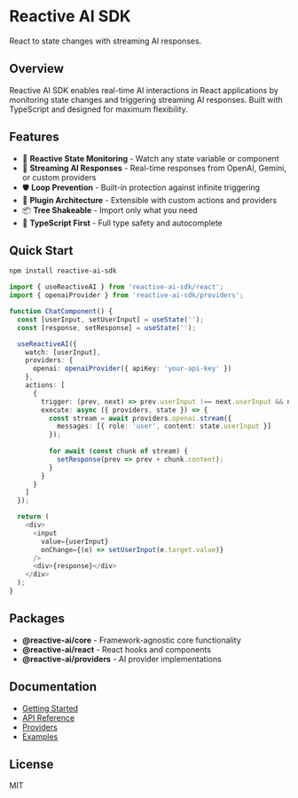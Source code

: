 # Reactive AI SDK

React to state changes with streaming AI responses.

## Overview

Reactive AI SDK enables real-time AI interactions in React applications by monitoring state changes and triggering streaming AI responses. Built with TypeScript and designed for maximum flexibility.

## Features

- 🔄 **Reactive State Monitoring** - Watch any state variable or component
- 🚀 **Streaming AI Responses** - Real-time responses from OpenAI, Gemini, or custom providers
- 🛡️ **Loop Prevention** - Built-in protection against infinite triggering
- 🔌 **Plugin Architecture** - Extensible with custom actions and providers
- 📦 **Tree Shakeable** - Import only what you need
- 🎯 **TypeScript First** - Full type safety and autocomplete

## Quick Start

```bash
npm install reactive-ai-sdk
```

```typescript
import { useReactiveAI } from 'reactive-ai-sdk/react';
import { openaiProvider } from 'reactive-ai-sdk/providers';

function ChatComponent() {
  const [userInput, setUserInput] = useState('');
  const [response, setResponse] = useState('');

  useReactiveAI({
    watch: [userInput],
    providers: { 
      openai: openaiProvider({ apiKey: 'your-api-key' })
    },
    actions: [
      {
        trigger: (prev, next) => prev.userInput !== next.userInput && next.userInput.length > 0,
        execute: async ({ providers, state }) => {
          const stream = await providers.openai.stream({
            messages: [{ role: 'user', content: state.userInput }]
          });
          
          for await (const chunk of stream) {
            setResponse(prev => prev + chunk.content);
          }
        }
      }
    ]
  });

  return (
    <div>
      <input 
        value={userInput} 
        onChange={(e) => setUserInput(e.target.value)} 
      />
      <div>{response}</div>
    </div>
  );
}
```

## Packages

- **@reactive-ai/core** - Framework-agnostic core functionality
- **@reactive-ai/react** - React hooks and components
- **@reactive-ai/providers** - AI provider implementations

## Documentation

- [Getting Started](./docs/getting-started.md)
- [API Reference](./docs/api-reference.md)
- [Providers](./docs/providers.md)
- [Examples](./examples/)

## License

MIT